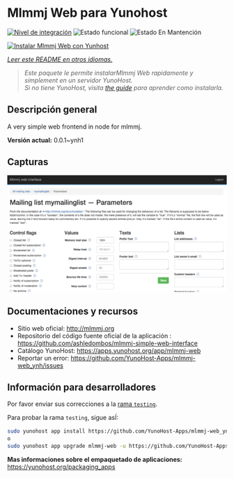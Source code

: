 <!--
Este archivo README esta generado automaticamente<https://github.com/YunoHost/apps/tree/master/tools/readme_generator>
No se debe editar a mano.
-->

# Mlmmj Web para Yunohost

[![Nivel de integración](https://dash.yunohost.org/integration/mlmmj-web.svg)](https://ci-apps.yunohost.org/ci/apps/mlmmj-web/) ![Estado funcional](https://ci-apps.yunohost.org/ci/badges/mlmmj-web.status.svg) ![Estado En Mantención](https://ci-apps.yunohost.org/ci/badges/mlmmj-web.maintain.svg)

[![Instalar Mlmmj Web con Yunhost](https://install-app.yunohost.org/install-with-yunohost.svg)](https://install-app.yunohost.org/?app=mlmmj-web)

*[Leer este README en otros idiomas.](./ALL_README.md)*

> *Este paquete le permite instalarMlmmj Web rapidamente y simplement en un servidor YunoHost.*  
> *Si no tiene YunoHost, visita [the guide](https://yunohost.org/install) para aprender como instalarla.*

## Descripción general

A very simple web frontend in node for mlmmj.

**Versión actual:** 0.0.1~ynh1

## Capturas

![Captura de Mlmmj Web](./doc/screenshots/screenshot.png)

## Documentaciones y recursos

- Sitio web oficial: <http://mlmmj.org>
- Repositorio del código fuente oficial de la aplicación : <https://github.com/ashledombos/mlmmj-simple-web-interface>
- Catálogo YunoHost: <https://apps.yunohost.org/app/mlmmj-web>
- Reportar un error: <https://github.com/YunoHost-Apps/mlmmj-web_ynh/issues>

## Información para desarrolladores

Por favor enviar sus correcciones a la [rama `testing`](https://github.com/YunoHost-Apps/mlmmj-web_ynh/tree/testing).

Para probar la rama `testing`, sigue asÍ:

```bash
sudo yunohost app install https://github.com/YunoHost-Apps/mlmmj-web_ynh/tree/testing --debug
o
sudo yunohost app upgrade mlmmj-web -u https://github.com/YunoHost-Apps/mlmmj-web_ynh/tree/testing --debug
```

**Mas informaciones sobre el empaquetado de aplicaciones:** <https://yunohost.org/packaging_apps>
